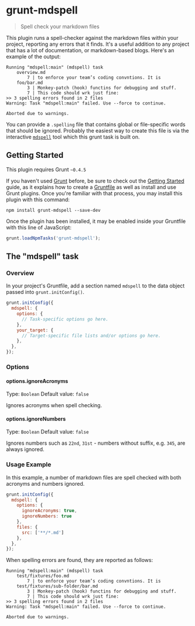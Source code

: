 # grunt-mdspell

> Spell check your markdown files

This plugin runs a spell-checker against the markdown files within your project, reporting any errors that it finds. It's a useful addition to any project that has a lot of documentation, or markdown-based blogs. Here's an example of the output:

```
Running "mdspell:main" (mdspell) task
    overview.md
        7 | to enforce your team’s coding convntions. It is 
    foo/bar.md
        3 | Monkey-patch (hook) functins for debugging and stuff. 
        7 | This code should wrk just fine: 
>> 3 spelling errors found in 2 files
Warning: Task "mdspell:main" failed. Use --force to continue.

Aborted due to warnings.
```

You can provide a `.spelling` file that contains global or file-specific words that should be ignored. Probably the easiest way to create this file is via the interactive [`mdspell`](https://github.com/lukeapage/node-markdown-spellcheck) tool which this grunt task is built on.

## Getting Started
This plugin requires Grunt `~0.4.5`

If you haven't used [Grunt](http://gruntjs.com/) before, be sure to check out the [Getting Started](http://gruntjs.com/getting-started) guide, as it explains how to create a [Gruntfile](http://gruntjs.com/sample-gruntfile) as well as install and use Grunt plugins. Once you're familiar with that process, you may install this plugin with this command:

```shell
npm install grunt-mdspell --save-dev
```

Once the plugin has been installed, it may be enabled inside your Gruntfile with this line of JavaScript:

```js
grunt.loadNpmTasks('grunt-mdspell');
```

## The "mdspell" task

### Overview
In your project's Gruntfile, add a section named `mdspell` to the data object passed into `grunt.initConfig()`.

```js
grunt.initConfig({
  mdspell: {
    options: {
      // Task-specific options go here.
    },
    your_target: {
      // Target-specific file lists and/or options go here.
    },
  },
});
```

### Options

#### options.ignoreAcronyms
Type: `Boolean`
Default value: `false`

Ignores acronyms when spell checking.

#### options.ignoreNumbers
Type: `Boolean`
Default value: `false`

Ignores numbers such as `22nd`, `31st` - numbers without suffix, e.g. `345`, are always ignored.

### Usage Example

In this example, a number of markdown files are spell checked with both acronyms and numbers ignored.

```js
grunt.initConfig({
  mdspell: {
    options: {
      ignoreAcronyms: true,
      ignoreNumbers: true
    },
    files: {
      src: ['**/*.md']
    },
  },
});
```

When spelling errors are found, they are reported as follows:

```
Running "mdspell:main" (mdspell) task
    test/fixtures/foo.md
        7 | to enforce your team’s coding convntions. It is 
    test/fixtures/sub-folder/bar.md
        3 | Monkey-patch (hook) functins for debugging and stuff. 
        7 | This code should wrk just fine: 
>> 3 spelling errors found in 2 files
Warning: Task "mdspell:main" failed. Use --force to continue.

Aborted due to warnings.
```

